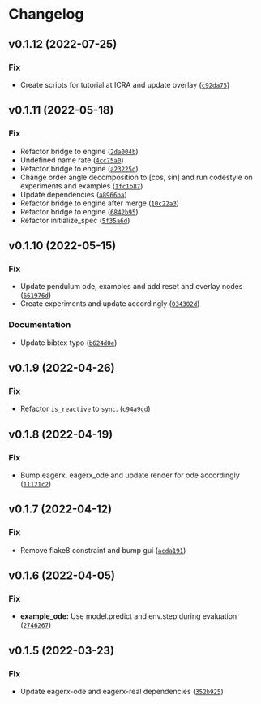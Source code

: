 # Changelog

<!--next-version-placeholder-->

## v0.1.12 (2022-07-25)
### Fix
* Create scripts for tutorial at ICRA and update overlay ([`c92da75`](https://github.com/eager-dev/eagerx_dcsc_setups/commit/c92da75c1deb7e659020300ba301e72b68568c51))

## v0.1.11 (2022-05-18)
### Fix
* Refactor bridge to engine ([`2da004b`](https://github.com/eager-dev/eagerx_dcsc_setups/commit/2da004b2e11d734c656aaecf0be868038ae87776))
* Undefined name rate ([`4cc75a0`](https://github.com/eager-dev/eagerx_dcsc_setups/commit/4cc75a0ad4ee874f5c25294d6e40ab5eff8b0e52))
* Refactor bridge to engine ([`a23225d`](https://github.com/eager-dev/eagerx_dcsc_setups/commit/a23225dd5fff21a42921ffad4fd61ac25c70df75))
* Change order angle decomposition to [cos, sin] and run codestyle on experiments and examples ([`1fc1b87`](https://github.com/eager-dev/eagerx_dcsc_setups/commit/1fc1b87e68476f6f6155bccbfa1c59198ebdce16))
* Update dependencies ([`a8966ba`](https://github.com/eager-dev/eagerx_dcsc_setups/commit/a8966ba641b6738ffbadf0ece136bed6db0bea5d))
* Refactor bridge to engine after merge ([`10c22a3`](https://github.com/eager-dev/eagerx_dcsc_setups/commit/10c22a342beb7482c02a6a052c2ca8c3e1cf3057))
* Refactor bridge to engine ([`6842b95`](https://github.com/eager-dev/eagerx_dcsc_setups/commit/6842b959749e685aa484ac052c13c4c14084a1b4))
* Refactor initialize_spec ([`5f35a6d`](https://github.com/eager-dev/eagerx_dcsc_setups/commit/5f35a6dee39cbf71465c938e7a7d16e90fa628b9))

## v0.1.10 (2022-05-15)
### Fix
* Update pendulum ode, examples and add reset and overlay nodes ([`661976d`](https://github.com/eager-dev/eagerx_dcsc_setups/commit/661976d364f545f83c70aa27a356d59e0ffc5827))
* Create experiments and update accordingly ([`034302d`](https://github.com/eager-dev/eagerx_dcsc_setups/commit/034302d2b94feff6d1255012d3609a169e797b0a))

### Documentation
* Update  bibtex typo ([`b624d0e`](https://github.com/eager-dev/eagerx_dcsc_setups/commit/b624d0e5bc7e13ca4b3d86eaaae845dfb5bbfc7a))

## v0.1.9 (2022-04-26)
### Fix
* Refactor `is_reactive` to `sync`. ([`c94a9cd`](https://github.com/eager-dev/eagerx_dcsc_setups/commit/c94a9cd7491259673fd1924e8687d7d566421ac3))

## v0.1.8 (2022-04-19)
### Fix
* Bump eagerx, eagerx_ode and update render for ode accordingly ([`11121c2`](https://github.com/eager-dev/eagerx_dcsc_setups/commit/11121c21d844fd8fa5dc4b06144f271b98c9ca19))

## v0.1.7 (2022-04-12)
### Fix
* Remove flake8 constraint and bump gui ([`acda191`](https://github.com/eager-dev/eagerx_dcsc_setups/commit/acda191c9228fb341b4d339af84e66a837bac67c))

## v0.1.6 (2022-04-05)
### Fix
* **example_ode:** Use model.predict and env.step during evaluation ([`2746267`](https://github.com/eager-dev/eagerx_dcsc_setups/commit/2746267019fc37afd002c080477dcd5a202c866f))

## v0.1.5 (2022-03-23)
### Fix
* Update eagerx-ode and eagerx-real dependencies ([`352b925`](https://github.com/eager-dev/eagerx_dcsc_setups/commit/352b92531fb2968ccaac0d26c488bbb12010f02e))
